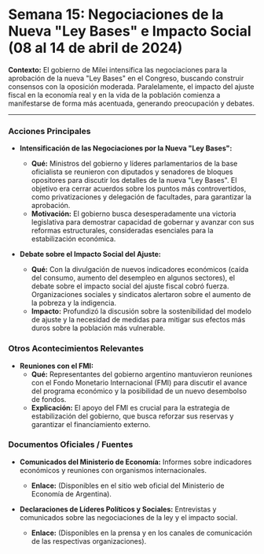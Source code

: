 # Semana 15: Negociaciones de la Nueva "Ley Bases" e Impacto Social (08 al 14 de abril de 2024)

**Contexto:** El gobierno de Milei intensifica las negociaciones para la aprobación de la nueva "Ley Bases" en el Congreso, buscando construir consensos con la oposición moderada. Paralelamente, el impacto del ajuste fiscal en la economía real y en la vida de la población comienza a manifestarse de forma más acentuada, generando preocupación y debates.

---

### Acciones Principales

*   **Intensificación de las Negociaciones por la Nueva "Ley Bases":**
    *   **Qué:** Ministros del gobierno y líderes parlamentarios de la base oficialista se reunieron con diputados y senadores de bloques opositores para discutir los detalles de la nueva "Ley Bases". El objetivo era cerrar acuerdos sobre los puntos más controvertidos, como privatizaciones y delegación de facultades, para garantizar la aprobación.
    *   **Motivación:** El gobierno busca desesperadamente una victoria legislativa para demostrar capacidad de gobernar y avanzar con sus reformas estructurales, consideradas esenciales para la estabilización económica.

*   **Debate sobre el Impacto Social del Ajuste:**
    *   **Qué:** Con la divulgación de nuevos indicadores económicos (caída del consumo, aumento del desempleo en algunos sectores), el debate sobre el impacto social del ajuste fiscal cobró fuerza. Organizaciones sociales y sindicatos alertaron sobre el aumento de la pobreza y la indigencia.
    *   **Impacto:** Profundizó la discusión sobre la sostenibilidad del modelo de ajuste y la necesidad de medidas para mitigar sus efectos más duros sobre la población más vulnerable.

### Otros Acontecimientos Relevantes

*   **Reuniones con el FMI:**
    *   **Qué:** Representantes del gobierno argentino mantuvieron reuniones con el Fondo Monetario Internacional (FMI) para discutir el avance del programa económico y la posibilidad de un nuevo desembolso de fondos.
    *   **Explicación:** El apoyo del FMI es crucial para la estrategia de estabilización del gobierno, que busca reforzar sus reservas y garantizar el financiamiento externo.

### Documentos Oficiales / Fuentes

*   **Comunicados del Ministerio de Economía:** Informes sobre indicadores económicos y reuniones con organismos internacionales.
    *   **Enlace:** (Disponibles en el sitio web oficial del Ministerio de Economía de Argentina).

*   **Declaraciones de Líderes Políticos y Sociales:** Entrevistas y comunicados sobre las negociaciones de la ley y el impacto social.
    *   **Enlace:** (Disponibles en la prensa y en los canales de comunicación de las respectivas organizaciones).

